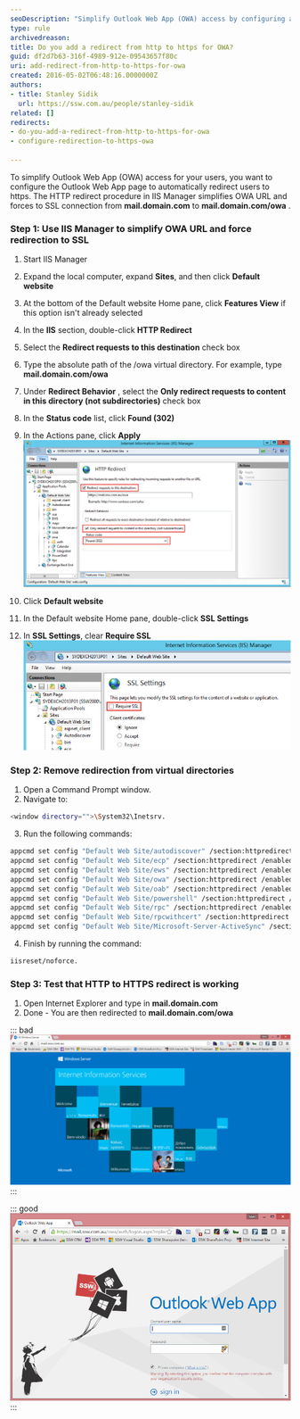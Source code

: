 ```yaml
---
seoDescription: "Simplify Outlook Web App (OWA) access by configuring automatic redirects from HTTP to HTTPS for mail.domain.com."
type: rule
archivedreason: 
title: Do you add a redirect from http to https for OWA?
guid: df2d7b63-316f-4989-912e-09543657f80c
uri: add-redirect-from-http-to-https-for-owa
created: 2016-05-02T06:48:16.0000000Z
authors:
- title: Stanley Sidik
  url: https://ssw.com.au/people/stanley-sidik
related: []
redirects:
- do-you-add-a-redirect-from-http-to-https-for-owa
- configure-redirection-to-https-owa

---
```


To simplify Outlook Web App (OWA) access for your users, you want to configure the Outlook Web App page to automatically redirect users to https. The HTTP redirect procedure in IIS Manager simplifies OWA URL and forces to SSL connection from **mail&#46;domain&#46;com** to **mail&#46;domain&#46;com/owa** .

<!--endintro-->

### Step 1: Use IIS Manager to simplify OWA URL and force redirection to SSL

1. Start IIS Manager
2. Expand the local computer, expand  **Sites**, and then click **Default website**
3. At the bottom of the Default website Home pane, click **Features View** if this option isn't already selected
4. In the **IIS** section, double-click **HTTP Redirect**
5. Select the  **Redirect requests to this destination** check box
6. Type the absolute path of the /owa virtual directory. For example, type **mail&#46;domain&#46;com/owa**
7. Under  **Redirect Behavior** , select the **Only redirect requests to content in this directory (not subdirectories)** check box
8. In the  **Status code** list, click **Found (302)**
9. In the Actions pane, click **Apply**
  ![](OWARedirect.jpg)  

10. Click  **Default website**
11. In the Default website Home pane, double-click **SSL Settings**
12. In  **SSL Settings**, clear **Require SSL**
  ![](OWARedirect2.jpg)  

### Step 2: Remove redirection from virtual directories

1. Open a Command Prompt window.
2. Navigate to:

  ``` bash
  <window directory="">\System32\Inetsrv.
  ```

3. Run the following commands:

  ``` bash
  appcmd set config "Default Web Site/autodiscover" /section:httpredirect /enabled:false -commit:apphost 
  appcmd set config "Default Web Site/ecp" /section:httpredirect /enabled:false -commit:apphost
  appcmd set config "Default Web Site/ews" /section:httpredirect /enabled:false -commit:apphost
  appcmd set config "Default Web Site/owa" /section:httpredirect /enabled:false -commit:apphost
  appcmd set config "Default Web Site/oab" /section:httpredirect /enabled:false -commit:apphost
  appcmd set config "Default Web Site/powershell" /section:httpredirect /enabled:false -commit:apphost
  appcmd set config "Default Web Site/rpc" /section:httpredirect /enabled:false -commit:apphost
  appcmd set config "Default Web Site/rpcwithcert" /section:httpredirect /enabled:false -commit:apphost
  appcmd set config "Default Web Site/Microsoft-Server-ActiveSync" /section:httpredirect /enabled:false -commit:apphost
  ```

4. Finish by running the command:

  ``` bash
  iisreset/noforce.
  ```

### Step 3: Test that HTTP to HTTPS redirect is working

1. Open Internet Explorer and type in **mail&#46;domain&#46;com**
2. Done - You are then redirected to **mail&#46;domain&#46;com/owa**

::: bad  
![Figure: Bad example - No redirect in place for OWA](iisnoredirect.jpg)  
:::

::: good  
![Figure: Good example - Redirect from HTTP to https for OWA](iisredirect.jpg)  
:::
